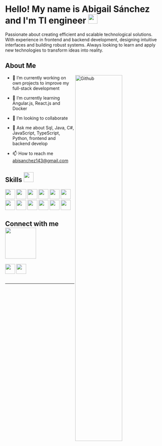 <h1> Hello! My name is Abigail Sánchez and I'm TI engineer <img src = "https://raw.githubusercontent.com/MartinHeinz/MartinHeinz/master/wave.gif" width = 30px> </h1>
<p align='center'>
</p>

<div size='20px'> Passionate about creating efficient and scalable technological solutions. With experience in frontend and backend development, designing intuitive interfaces and building robust systems. Always looking to learn and apply new technologies to transform ideas into reality. 
</div>

<h2> About Me </h2>

<img width="55%" align="right" alt="Github" src="https://raw.githubusercontent.com/onimur/.github/master/.resources/git-header.svg" />

- 🔭 I’m currently working on own projects to improve my full-stack development
  
- 🌱 I’m currently learning Angular.js, React.js and Docker
  
- 👯 I’m looking to collaborate
  
- 💬 Ask me about Sql, Java, C#, JavaScript, TypeScript, Python, frontend and backend develop
  
- 📫 How to reach me abisanchez143@gmail.com

<h2> Skills <img src = "https://media2.giphy.com/media/QssGEmpkyEOhBCb7e1/giphy.gif?cid=ecf05e47a0n3gi1bfqntqmob8g9aid1oyj2wr3ds3mg700bl&rid=giphy.gif" width = 32px> </h2>
<div>
<img width ='32px' src ='https://raw.githubusercontent.com/rahulbanerjee26/githubAboutMeGenerator/main/icons/python.svg'>
<img width ='32px' src ='https://raw.githubusercontent.com/rahulbanerjee26/githubAboutMeGenerator/main/icons/reactjs.svg'>
<img width ='32px' src ='https://raw.githubusercontent.com/rahulbanerjee26/githubAboutMeGenerator/main/icons/javascript.svg'> 
<img width ='32px' src ='https://raw.githubusercontent.com/rahulbanerjee26/githubAboutMeGenerator/main/icons/scikit.svg'> 
<img width ='32px' src ='https://raw.githubusercontent.com/rahulbanerjee26/githubAboutMeGenerator/main/icons/c.svg'> 
<img width ='32px' src ='https://raw.githubusercontent.com/rahulbanerjee26/githubAboutMeGenerator/main/icons/cpp.svg'> 
<img width ='32px' src ='https://raw.githubusercontent.com/rahulbanerjee26/githubAboutMeGenerator/main/icons/sqlite.svg'> 
<img width ='32px' src ='https://raw.githubusercontent.com/rahulbanerjee26/githubAboutMeGenerator/main/icons/pytorch.svg'> 
<img width ='32px' src ='https://raw.githubusercontent.com/rahulbanerjee26/githubAboutMeGenerator/main/icons/css.svg'> 
<img width ='32px' src ='https://raw.githubusercontent.com/rahulbanerjee26/githubAboutMeGenerator/main/icons/html.svg'> 
<img width ='32px' src ='https://raw.githubusercontent.com/rahulbanerjee26/githubAboutMeGenerator/main/icons/android.svg'> 
<img width ='32px' src ='https://raw.githubusercontent.com/rahulbanerjee26/githubAboutMeGenerator/main/icons/csharp.svg'> 
  
</div>


<h2> Connect with me <img src='https://raw.githubusercontent.com/ShahriarShafin/ShahriarShafin/main/Assets/handshake.gif' width="100px"> </h2>
<a href = 'www.linkedin.com/in/abi-sanchez'> <img width = '32px' align= 'center' src="https://raw.githubusercontent.com/rahulbanerjee26/githubAboutMeGenerator/main/icons/linked-in-alt.svg"/></a> 
<a href = 'https://github.com/Abvvs'> <img width = '32px' align= 'center' src="https://raw.githubusercontent.com/rahulbanerjee26/githubAboutMeGenerator/main/icons/github.svg"/></a>
  
<br>

<br>


-----
